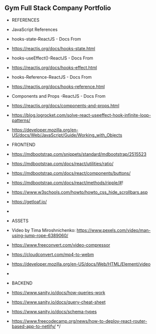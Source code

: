 ## Gym Full Stack Company Portfolio


 * REFERENCES

 * JavaScript References 
 
 * hooks-state-ReactJS - Docs From 
 * https://reactjs.org/docs/hooks-state.html
 * hooks-useEffect()-ReactJS - Docs From 
 * https://reactjs.org/docs/hooks-effect.html
 * hooks-Reference-ReactJS - Docs From 
 * https://reactjs.org/docs/hooks-reference.html
 * Components and Props -ReactJS - Docs From 
 * https://reactjs.org/docs/components-and-props.html
 * https://blog.logrocket.com/solve-react-useeffect-hook-infinite-loop-patterns/
 * https://developer.mozilla.org/en-US/docs/Web/JavaScript/Guide/Working_with_Objects

 * FRONTEND
 * https://mdbootstrap.com/snippets/standard/mdbootstrap/2515523
 * https://mdbootstrap.com/docs/react/utilities/ratio/
 * https://mdbootstrap.com/docs/react/components/buttons/
 * https://mdbootstrap.com/docs/react/methods/ripple/#!
 * https://www.w3schools.com/howto/howto_css_hide_scrollbars.asp
 * https://getloaf.io/
 *
 * ASSETS
 * Video by Tima Miroshnichenko: https://www.pexels.com/video/man-using-jump-rope-6389060/
 * https://www.freeconvert.com/video-compressor
 * https://cloudconvert.com/mp4-to-webm
 * https://developer.mozilla.org/en-US/docs/Web/HTML/Element/video
 * 
 * BACKEND
 * https://www.sanity.io/docs/how-queries-work
 * https://www.sanity.io/docs/query-cheat-sheet
 * https://www.sanity.io/docs/schema-types
 * https://www.freecodecamp.org/news/how-to-deploy-react-router-based-app-to-netlify/
*/
